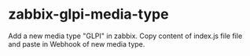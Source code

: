 # zabbix-glpi-media-type
Add a new media type "GLPI" in zabbix.
Copy content of index.js file file and paste in Webhook of new media type.
